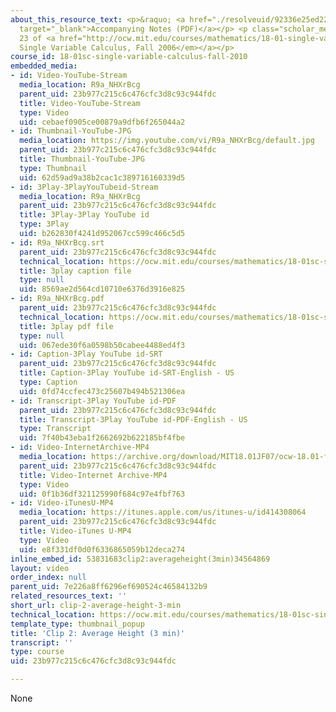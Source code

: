 ```yaml
---
about_this_resource_text: <p>&raquo; <a href="./resolveuid/92336e25ed225ad926db6603678de789"
  target="_blank">Accompanying Notes (PDF)</a></p> <p class="scholar_medsm">From Lecture
  23 of <a href="http://ocw.mit.edu/courses/mathematics/18-01-single-variable-calculus-fall-2006/video-lectures/"><em>18.01
  Single Variable Calculus, Fall 2006</em></a></p>
course_id: 18-01sc-single-variable-calculus-fall-2010
embedded_media:
- id: Video-YouTube-Stream
  media_location: R9a_NHXrBcg
  parent_uid: 23b977c215c6c476cfc3d8c93c944fdc
  title: Video-YouTube-Stream
  type: Video
  uid: cebaef0905ce00879a9dfb6f265044a2
- id: Thumbnail-YouTube-JPG
  media_location: https://img.youtube.com/vi/R9a_NHXrBcg/default.jpg
  parent_uid: 23b977c215c6c476cfc3d8c93c944fdc
  title: Thumbnail-YouTube-JPG
  type: Thumbnail
  uid: 62d59ad9a38b2cac1c389716160339d5
- id: 3Play-3PlayYouTubeid-Stream
  media_location: R9a_NHXrBcg
  parent_uid: 23b977c215c6c476cfc3d8c93c944fdc
  title: 3Play-3Play YouTube id
  type: 3Play
  uid: b262830f4241d952067cc599c466c5d5
- id: R9a_NHXrBcg.srt
  parent_uid: 23b977c215c6c476cfc3d8c93c944fdc
  technical_location: https://ocw.mit.edu/courses/mathematics/18-01sc-single-variable-calculus-fall-2010/unit-3-the-definite-integral-and-its-applications/part-c-average-value-probability-and-numerical-integration/session-60-integrals-and-averages/clip-2-average-height-3-min/R9a_NHXrBcg.srt
  title: 3play caption file
  type: null
  uid: 8569ae2d564cd10710e6376d3916e825
- id: R9a_NHXrBcg.pdf
  parent_uid: 23b977c215c6c476cfc3d8c93c944fdc
  technical_location: https://ocw.mit.edu/courses/mathematics/18-01sc-single-variable-calculus-fall-2010/unit-3-the-definite-integral-and-its-applications/part-c-average-value-probability-and-numerical-integration/session-60-integrals-and-averages/clip-2-average-height-3-min/R9a_NHXrBcg.pdf
  title: 3play pdf file
  type: null
  uid: 067ede30f6a0598b50cabee4488ed4f3
- id: Caption-3Play YouTube id-SRT
  parent_uid: 23b977c215c6c476cfc3d8c93c944fdc
  title: Caption-3Play YouTube id-SRT-English - US
  type: Caption
  uid: 0fd74ccfec473c25607b494b521306ea
- id: Transcript-3Play YouTube id-PDF
  parent_uid: 23b977c215c6c476cfc3d8c93c944fdc
  title: Transcript-3Play YouTube id-PDF-English - US
  type: Transcript
  uid: 7f40b43eba1f2662692b622185bf4fbe
- id: Video-InternetArchive-MP4
  media_location: https://archive.org/download/MIT18.01JF07/ocw-18.01-f07-lec23_300k.mp4
  parent_uid: 23b977c215c6c476cfc3d8c93c944fdc
  title: Video-Internet Archive-MP4
  type: Video
  uid: 0f1b36df321125990f684c97e4fbf763
- id: Video-iTunesU-MP4
  media_location: https://itunes.apple.com/us/itunes-u/id414308064
  parent_uid: 23b977c215c6c476cfc3d8c93c944fdc
  title: Video-iTunes U-MP4
  type: Video
  uid: e8f331df0d0f6336865059b12deca274
inline_embed_id: 53831683clip2:averageheight(3min)34564869
layout: video
order_index: null
parent_uid: 7e226a8ff6296ef690524c46584132b9
related_resources_text: ''
short_url: clip-2-average-height-3-min
technical_location: https://ocw.mit.edu/courses/mathematics/18-01sc-single-variable-calculus-fall-2010/unit-3-the-definite-integral-and-its-applications/part-c-average-value-probability-and-numerical-integration/session-60-integrals-and-averages/clip-2-average-height-3-min
template_type: thumbnail_popup
title: 'Clip 2: Average Height (3 min)'
transcript: ''
type: course
uid: 23b977c215c6c476cfc3d8c93c944fdc

---
```

None